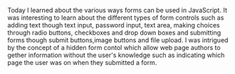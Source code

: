 Today I learned about the various ways forms can be used in JavaScript. It was interesting to learn about the different types of form controls such as adding text though text input, password input, text area, making choices through radio buttons, checkboxes and drop down boxes and submitting forms though submit buttons,image buttons and file upload. I was intrigued by the concept of a hidden form contol which allow web page authors to gether information without the user's knowledge such as indicating which page the user was on when they submitted a form.